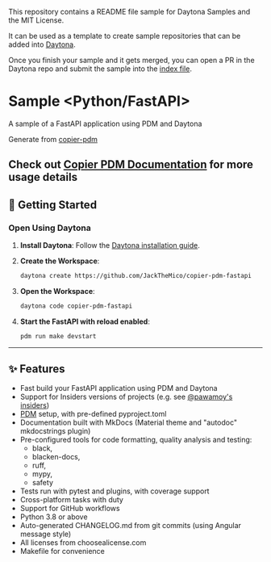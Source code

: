 This repository contains a README file sample for Daytona Samples and the MIT License.

It can be used as a template to create sample repositories that can be added into [Daytona](https://github.com/daytonaio/daytona).

Once you finish your sample and it gets merged, you can open a PR in the Daytona repo and submit the sample into the [index file](https://github.com/daytonaio/daytona/blob/main/hack/samples/index.json).

# Sample <Python/FastAPI>

A sample of a FastAPI application using PDM and Daytona

Generate from [copier-pdm](https://github.com/pawamoy/copier-pdm)

Check out [Copier PDM Documentation](https://pawamoy.github.io/copier-pdm/) for more usage details
---

## 🚀 Getting Started  

### Open Using Daytona  

1. **Install Daytona**: Follow the [Daytona installation guide](https://www.daytona.io/docs/installation/installation/).  
2. **Create the Workspace**:  

   ```bash  
   daytona create https://github.com/JackTheMico/copier-pdm-fastapi 
   ```  

3. **Open the Workspace**:

   ```bash
   daytona code copier-pdm-fastapi
   ```

4. **Start the FastAPI with reload enabled**:  

   ```bash  
   pdm run make devstart
   ```  

---

## ✨ Features  

- Fast build your FastAPI application using PDM and Daytona
- Support for Insiders versions of projects (e.g. see [@pawamoy's insiders](https://pawamoy.github.io/insiders/))
- [PDM]() setup, with pre-defined pyproject.toml
- Documentation built with MkDocs (Material theme and "autodoc" mkdocstrings plugin)
- Pre-configured tools for code formatting, quality analysis and testing:
  - black,
  - blacken-docs,
  - ruff,
  - mypy,
  - safety
- Tests run with pytest and plugins, with coverage support
- Cross-platform tasks with duty
- Support for GitHub workflows
- Python 3.8 or above
- Auto-generated CHANGELOG.md from git commits (using Angular message style)
- All licenses from choosealicense.com
- Makefile for convenience

